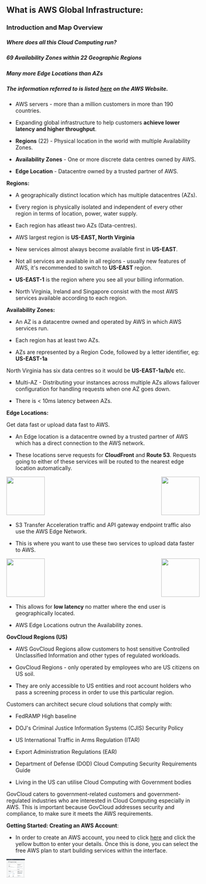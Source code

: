 ## What is AWS Global Infrastructure:

### Introduction and Map Overview

##### **Where does all this Cloud Computing run?**

##### **69 Availability Zones within 22 Geographic Regions**

##### **Many more Edge Locations than AZs**

##### **The information referred to is listed [here](https://github.com/sohaibsohail98/AWS_Cloud_Practitioner/blob/master/AWS-Day1.MD) on the AWS Website.**

- AWS servers - more than a million customers in more than 190 countries. 

- Expanding global infrastructure to help customers **achieve lower latency and higher throughput**.

- **Regions** (22) - Physical location in the world with multiple Availability Zones. 

- **Availability Zones** - One or more discrete data centres owned by AWS. 

- **Edge Location** - Datacentre owned by a trusted partner of AWS. 

**Regions:**

- A geographically distinct location which has multiple datacentres (AZs).

- Every region is physically isolated and independent of every other region in terms of location, power, water supply. 

- Each region has atleast two AZs (Data-centres). 

- AWS largest region is **US-EAST, North Virginia**

- New services almost always become available first in **US-EAST**.

- Not all services are available in all regions - usually new features of AWS, it's recommended to switch to **US-EAST** region.

- **US-EAST-1** is the region where you see all your billing information.

- North Virginia, Ireland and Singapore consist with the most AWS services available according to each region.

**Availability Zones:**

- An AZ is a datacentre owned and operated by AWS in which AWS services run. 

- Each region has at least two AZs.

- AZs are represented by a Region Code, followed by a letter identifier, eg: **US-EAST-1a** 

North Virginia has six data centres so it would be **US-EAST-1a/b/c** etc.

- Multi-AZ - Distributing your instances across multiple AZs allows failover configuration for handling requests when one AZ goes down.

- There is < 10ms latency between AZs.  

**Edge Locations:**

Get data fast or upload data fast to AWS.

- An Edge location is a datacentre owned by a trusted partner of AWS which has a direct connection to the AWS network. 

- These locations serve requests for **CloudFront** and **Route 53**. Requests going to either of these services will be routed to the nearest edge location automatically. 

<img src="https://www.marco.zone/assets/aws-cloudfront.png" width="100" height="100">

<img src="https://res.cloudinary.com/hy4kyit2a/f_auto,fl_lossy,q_70/learn/modules/core-aws-services/connect-resources-with-aws-networking/images/4a78924d4547d2980a6ca59b3ccc0f8a_b-13-d-93-be-a-08-b-4-d-27-ad-65-d-354-a-564-d-04-a.png" width="100" height="100" align="right">

- S3 Transfer Acceleration traffic and API gateway endpoint traffic also use the AWS Edge Network. 

- This is where you want to use these two services to upload data faster to AWS. 

<img src="https://sandrocirulli.net/site/wp-content/uploads/2019/10/Amazon-Simple-Storage-Service-S3_light-bg@4x.png" width="100" height="100">

<img src="https://i0.wp.com/oddblogger.com/wp-content/uploads/2019/08/Amazon-API-Gateway@4x.png?fit=300%2C300&ssl=1" width="100" height="100" align="right">

- This allows for **low latency** no matter where the end user is geographically located. 

- AWS Edge Locations outrun the Availability zones. 

**GovCloud Regions (US)**

- AWS GovCloud Regions allow customers to host sensitive Controlled Unclassified Information and other types of regulated workloads. 

- GovCloud Regions - only operated by employees who are US citizens on US soil. 

- They are only accessible to US entities and root account holders who pass a screening process in order to use this particular region. 

Customers can architect secure cloud solutions that comply with:
 - FedRAMP High baseline
 - DOJ's Criminal Justice Information Systems (CJIS) Security Policy
 - US International Traffic in Arms Regulation (ITAR)
 - Export Administration Regulations (EAR)
 - Department of Defense (DOD) Cloud Computing Security Requirements Guide
 
- Living in the US can utilise Cloud Computing with Government bodies

GovCloud caters to government-related customers and government-regulated industries who are interested in Cloud Computing especially in AWS. This is important because GovCloud addresses security and compliance, to make sure it meets the AWS requirements. 

**Getting Started: Creating an AWS Account**:

- In order to create an AWS account, you need to click [here](https://aws.amazon.com/resources/create-account/) and click the yellow button to enter your details. Once this is done, you can select the free AWS plan to start building services within the interface.

<img src="https://github.com/sohaibsohail98/AWS_Cloud_Practitioner/blob/master/Image/AWSCloudHome.png" height="48" width="48"/> 
 